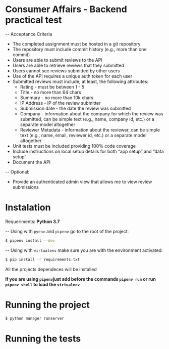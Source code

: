 # Consumer Affairs - Backend practical test

-- Acceptance Criteria

 - The completed assignment must be hosted in a git repository
 - The repository must include commit history (e.g., more than one commit)
 - Users are able to submit reviews to the API
 - Users are able to retrieve reviews that they submitted
 - Users cannot see reviews submitted by other users
 - Use of the API requires a unique auth token for each user
 - Submitted reviews must include, at least, the following attributes:
   - Rating - must be between 1 - 5
   - Title - no more than 64 chars
   - Summary - no more than 10k chars
   - IP Address - IP of the review submitter
   - Submission date - the date the review was submitted
   - Company - information about the company for which the review was submitted, can be simple text (e.g., name, company id, etc.) or a separate model altogether
   - Reviewer Metadata - information about the reviewer, can be simple text (e.g., name, email, reviewer id, etc.) or a separate model altogether
 - Unit tests must be included providing 100% code coverage
 - Include instructions on local setup details for both “app setup” and “data setup”
 - Document the API

 -- Optional: 
 - Provide an authenticated admin view that allows me to view review submissions

# Instalation

Requeriments: **Python 3.7**

-- Using with ```pyenv``` and ```pipenv``` go to the root of the project:
```sh
$ pipenv install --dev
```

-- Using with `virtualenv` make sure you are with the environment activated:
```sh
$ pip install -r requirements.txt
```


All the projects dependeces will be installed


**If you are using `pipenv`just add before the commands `pipenv run` or run `pipenv shell` to load the `virtualenv`**

# Running the project
```sh
$ python manager runserver
```
# Running the tests

```sh

```